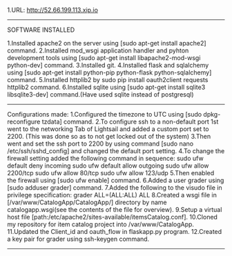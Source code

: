 
1.URL: http://52.66.199.113.xip.io

------------------------------------------------

SOFTWARE INSTALLED

1.Installed apache2 on the server using [sudo apt-get install apache2] command.
2.Installed mod_wsgi application handler and pyhton development tools using [sudo apt-get install libapache2-mod-wsgi python-dev] command.
3.Installed git.
4.Installed flask and sqlalchemy using [sudo apt-get install python-pip python-flask python-sqlalchemy] command.
5.Installed httplib2 by sudo pip install oauth2client requests httplib2 command.
6.Installed sqlite using [sudo apt-get install sqlite3 libsqlite3-dev] command.(Have used sqlite instead of postgresql)

-------------------------------------------------

Configurations made:
1.Configured the timezone to UTC using [sudo dpkg-reconfigure tzdata] command.
2.To configure ssh to a non-default port 1st went to the networking Tab of Lightsail and added a custom port set to 2200.
(This was done so as to not get locked out of the system)
3.Then went and set the ssh port to 2200 by using command [sudo nano /etc/ssh/sshd_config] and changed the default port setting.
4.To change the firewall setting added the following command in sequence:
   sudo ufw default deny incoming
   sudo ufw default allow outgoing
   sudo ufw allow 2200/tcp
   sudo ufw allow 80/tcp
   sudo ufw allow 123/udp
5.Then enabled the firewall using [sudo ufw enable] command.
6.Added a user grader using [sudo adduser grader] command.
7.Added the following to the visudo file in privilege specification:
	grader  ALL=(ALL:ALL) ALL
8.Created a wsgi file in [/var/www/CatalogApp/CatalogApp/] directory by name catalogapp.wsgi(see the contents of the file for overview).
9.Setup a virtual host file [path:/etc/apache2/sites-available/itemsCatalog.conf].
10.Cloned my repository for item catalog project into /var/www/CatalogApp.
11.Updated the Client_id and oauth_flow in flaskapp.py program.
12.Created a key pair for grader using ssh-keygen command.

----------------------------------------------------
